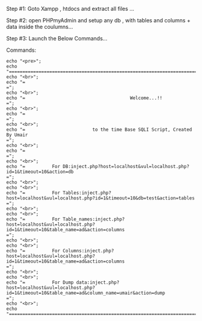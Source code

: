 Step #1:
Goto Xampp , htdocs and extract all files ...

Step #2:
open PHPmyAdmin and setup any db , with tables and columns + data inside the coulumns...


Step #3: Launch the Below Commands...

Commands:

    echo "<pre>";
    echo "===============================================================================================================================================";
    echo "<br>";
    echo "=                                                                                                                                             =";
    echo "<br>";
    echo "=                                       Welcome...!!                                                                                          =";
    echo "<br>";
    echo "=                                                                                                                                             =";
    echo "<br>";
    echo "=                         to the time Base SQLI Script, Created By Umair                                                                      =";
    echo "<br>";
    echo "=                                                                                                                                             =";
    echo "<br>";
    echo "=          For DB:inject.php?host=localhost&vul=localhost.php?id=1&timeout=10&action=db                                                      =";
    echo "<br>";
    echo "<br>";
    echo "=          For Tables:inject.php?host=localhost&vul=localhost.php?id=1&timeout=10&db=test&action=tables                                      =";
    echo "<br>";
    echo "<br>";
    echo "=          For Table_names:inject.php?host=localhost&vul=localhost.php?id=1&timeout=10&table_name=ad&action=columns                          =";
    echo "<br>";
    echo "<br>";
    echo "=          For Columns:inject.php?host=localhost&vul=localhost.php?id=1&timeout=10&table_name=ad&action=columns                              =";
    echo "<br>";
    echo "<br>";
    echo "=          For Dump data:inject.php?host=localhost&vul=localhost.php?id=1&timeout=10&table_name=ad&column_name=umair&action=dump             =";
    echo "<br>";
    echo "===============================================================================================================================================";
